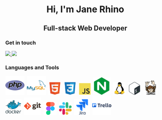 <div id = "header" align = "center">
   <h1>Hi, I'm Jane Rhino</h1>
     <h2>Full-stack Web Developer</h2>
</div>
 <div id = "badges">
   <h3>Get in touch</h3>
     <a href = "https://dribbble.com/Rhino_business">
       <img src = "https://img.shields.io/badge/Dribbble-skyblue?style=for-the-badge&logo=dribbble&logoColor=hotpink"/>
     </a>
     <a href = "https://rhino-business.slack.com/">
       <img src = "https://img.shields.io/badge/Slack-skyblue?style=for-the-badge&logo=slack&logoColor=hotpink"/>
     </a>
 </div>
 <div class = "stack">
   <h3>Languages and Tools</h3>
     <img src="https://github.com/devicons/devicon/blob/master/icons/php/php-original.svg" title="PHP" alt="PHP" width="60" height="60"/>&nbsp;
     <img src="https://github.com/devicons/devicon/blob/master/icons/mysql/mysql-original-wordmark.svg" title="Mysql" alt="Mysql" width="60" height="60"/>&nbsp;
     <img src="https://github.com/devicons/devicon/blob/master/icons/html5/html5-original.svg" title="HTML" alt="HTML" width="40" height="40"/>&nbsp;
     <img src="https://github.com/devicons/devicon/blob/master/icons/css3/css3-original.svg" title="CSS" alt="CSS" width="40" height="40"/>&nbsp;  
     <img src="https://github.com/devicons/devicon/blob/master/icons/javascript/javascript-original.svg" title="JavaScript" alt="JavaScript" width="37" height="37"/>&nbsp;
     <img src="https://github.com/devicons/devicon/blob/master/icons/nginx/nginx-original.svg" title="Nginx" alt="Nginx" width="55" height="55"/>&nbsp;
     <img src="https://github.com/devicons/devicon/blob/master/icons/linux/linux-original.svg" title="Linux" alt="Linux" width="40" height="40"/>&nbsp;
     <img src="https://github.com/devicons/devicon/blob/master/icons/bash/bash-original.svg" title="Bash" alt="Bash" width="40" height="40"/>&nbsp;
     <img src="https://github.com/devicons/devicon/blob/master/icons/composer/composer-original.svg" title="Composer" alt="Composer" width="45" height="45"/>&nbsp;
     <img src="https://github.com/devicons/devicon/blob/master/icons/docker/docker-original-wordmark.svg" title="Docker" alt="Docker" width="50" height="50"/>&nbsp;
     <img src="https://github.com/devicons/devicon/blob/master/icons/git/git-original-wordmark.svg" title="Git" alt="Git" width="55" height="55"/>&nbsp;
     <img src="https://github.com/devicons/devicon/blob/master/icons/figma/figma-original.svg" title="Figma" alt="Figma" width="40" height="40"/>&nbsp;
     <img src="https://github.com/devicons/devicon/blob/master/icons/slack/slack-original.svg" title="Slack" alt="Slack" width="40" height="40"/>&nbsp;
     <img src="https://github.com/devicons/devicon/blob/master/icons/jira/jira-original-wordmark.svg" title="Jira" alt="Jira" width="50" height="50"/>&nbsp;
     <img src="https://github.com/devicons/devicon/blob/master/icons/trello/trello-original-wordmark.svg" title="Trello" alt="Trello" width="60" height="60"/>&nbsp;        
  </div>



